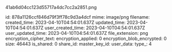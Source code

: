 41ab6d04cc123d55717a4dc7cc2a2851.png

id: 878a1126ccf846d79f3ff78c9d3a4dcf
mime: image/png
filename: 
created_time: 2023-04-10T04:54:01.637Z
updated_time: 2023-04-10T04:54:01.637Z
user_created_time: 2023-04-10T04:54:01.637Z
user_updated_time: 2023-04-10T04:54:01.637Z
file_extension: png
encryption_cipher_text: 
encryption_applied: 0
encryption_blob_encrypted: 0
size: 46443
is_shared: 0
share_id: 
master_key_id: 
user_data: 
type_: 4